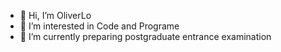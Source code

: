 - 👋 Hi, I’m OliverLo
- 👀 I’m interested in Code and Programe
- 🌱 I’m currently preparing postgraduate entrance examination

<!---
Allen-byte/Allen-byte is a ✨ special ✨ repository because its `README.md` (this file) appears on your GitHub profile.
You can click the Preview link to take a look at your changes.
--->
